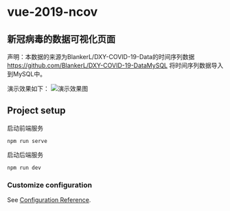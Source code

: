 # vue-2019-ncov

## 新冠病毒的数据可视化页面
声明：本数据的来源为BlankerL/DXY-COVID-19-Data的时间序列数据 https://github.com/BlankerL/DXY-COVID-19-DataMySQL
将时间序列数据导入到MySQL中。

演示效果如下：
![演示效果图](/src/common/images/captured.gif)
## Project setup

启动前端服务
```
npm run serve
```
启动后端服务
```
npm run dev
```


### Customize configuration
See [Configuration Reference](https://cli.vuejs.org/config/).
